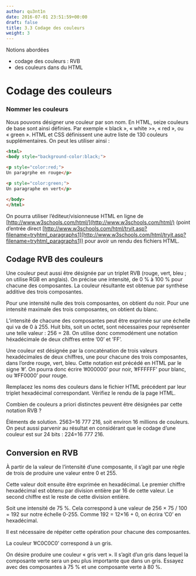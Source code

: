 ```yaml
---
author: qu3nt1n
date: 2016-07-01 23:51:59+00:00
draft: false
title: 3.3 Codage des couleurs
weight: 3
---
```




Notions abordées



* codage des couleurs : RVB
* des couleurs dans du HTML








# Codage des couleurs







### Nommer les couleurs






Nous pouvons désigner une couleur par son nom. En HTML, seize couleurs de base sont ainsi définies. Par exemple « black », « white >», « red », ou « green ». HTML et CSS définissent une autre liste de 130 couleurs supplémentaires. On peut les utiliser ainsi :




~~~html
<html>
<body style="background-color:black;">

<p style="color:red;">
Un paragrphe en rouge</p>

<p style="color:green;">
Un paragraphe en vert</p>

</body>
</html>
~~~








On pourra utiliser l’éditeur/visionneuse HTML en ligne de [http://www.w3schools.com/html/](http://www.w3schools.com/html/)
(point d’entrée direct [http://www.w3schools.com/html/tryit.asp?filename=tryhtml_paragraphs1](http://www.w3schools.com/html/tryit.asp?filename=tryhtml_paragraphs1))
pour avoir un rendu des fichiers HTML.










## Codage RVB des couleurs






Une couleur peut aussi être désignée par un triplet RVB (rouge, vert, bleu ; on utilise RGB en anglais). On précise une intensité, de 0 % à 100 % pour chacune des composantes. La couleur résultante est obtenue par synthèse additive des trois composantes.





Pour une intensité nulle des trois composantes, on obtient du noir. Pour une intensité maximale des trois composantes, on obtient du blanc.





L’intensité de chacune des composantes peut être exprimée sur une échelle qui va de 0 à 255. Huit bits, soit un octet, sont nécessaires pour représenter une telle valeur : 256 = 28. On utilise donc commodément une notation héxadécimale de deux chiffres entre ’00’ et ’FF’.





Une couleur est désignée par la concaténation de trois valeurs hexadécimales de deux chiffres, une pour chacune des trois composantes, dans l’ordre rouge, vert, bleu. Cette notation est
précédé en HTML par le signe ’#’. On pourra donc écrire ’#000000’ pour noir, ’#FFFFFF’ pour blanc, ou ’#FF0000’ pour rouge.





Remplacez les noms des couleurs dans le fichier HTML précédent par leur triplet hexadécimal correspondant. Vérifiez le rendu de la page HTML.









Combien de couleurs a priori distinctes peuvent être désignées par cette notation RVB ?





Éléments de solution. 2563=16 777 216, soit environ 16 millions de couleurs. On peut aussi parvenir au résultat en considérant que le codage d’une couleur est sur 24 bits :
224=16 777 216.









## Conversion en RVB






À partir de la valeur de l’intensité d’une composante, il s’agit par une règle de trois de produire une valeur entre 0 et 255.





Cette valeur doit ensuite être exprimée en hexadécimal. Le premier chiffre hexadécimal est obtenu par division entière par 16 de cette valeur. Le second chiffre est le reste de cette division entière.





Soit une intensité de 75 %. Cela correspond à une valeur de 256 × 75 / 100 = 192 sur notre échelle 0-255. Comme 192 = 12×16 + 0, on écrira ’C0’ en hexadécimal.





Il est nécessaire de répéter cette opération pour chacune des composantes.





La couleur ’#C0C0C0’ correspond à un gris.






On désire produire une couleur « gris vert ». Il s’agit d’un gris dans lequel la composante verte sera un peu plus importante que dans un gris. Essayez avec des composantes à 75 % et une composante verte à 80 %.
